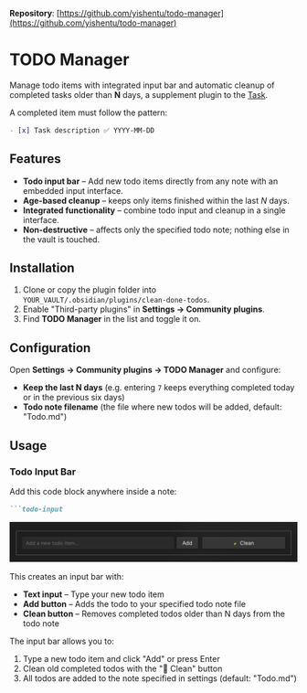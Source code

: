 **Repository**: [https://github.com/yishentu/todo-manager](https://github.com/yishentu/todo-manager)

# TODO Manager

Manage todo items with integrated input bar and automatic cleanup of completed tasks older than **N** days, a supplement plugin to the [Task](https://github.com/obsidian-tasks-group/obsidian-tasks).

A completed item must follow the pattern:

```markdown
- [x] Task description ✅ YYYY-MM-DD
```

## Features

* **Todo input bar** – Add new todo items directly from any note with an embedded input interface.
* **Age-based cleanup** – keeps only items finished within the last *N* days.
* **Integrated functionality** – combine todo input and cleanup in a single interface.
* **Non-destructive** – affects only the specified todo note; nothing else in the vault is touched.

## Installation

1. Clone or copy the plugin folder into
   `YOUR_VAULT/.obsidian/plugins/clean-done-todos`.
2. Enable "Third-party plugins" in **Settings → Community plugins**.
3. Find **TODO Manager** in the list and toggle it on.

## Configuration

Open **Settings → Community plugins → TODO Manager** and configure:
- **Keep the last N days** (e.g. entering `7` keeps everything completed today or in the previous six days)
- **Todo note filename** (the file where new todos will be added, default: "Todo.md")

## Usage

### Todo Input Bar

Add this code block anywhere inside a note:

```markdown
```todo-input

```

![TODO Manager Demo](todo-manager-demo.png)

This creates an input bar with:
- **Text input** – Type your new todo item
- **Add button** – Adds the todo to your specified todo note file
- **Clean button** – Removes completed todos older than N days from the todo note

The input bar allows you to:
1. Type a new todo item and click "Add" or press Enter
2. Clean old completed todos with the "🧹 Clean" button
3. All todos are added to the note specified in settings (default: "Todo.md")